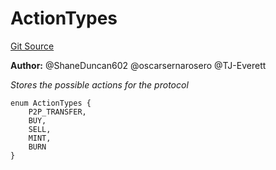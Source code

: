# ActionTypes
[Git Source](https://github.com/thrackle-io/tron/blob/5d067d497731c6b73733c2217dfac1db063f1640/src/common/ActionEnum.sol)

**Author:**
@ShaneDuncan602 @oscarsernarosero @TJ-Everett

*Stores the possible actions for the protocol*


```solidity
enum ActionTypes {
    P2P_TRANSFER,
    BUY,
    SELL,
    MINT,
    BURN
}
```

